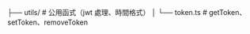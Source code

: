 ├── utils/                   # 公用函式（jwt 處理、時間格式）
│   └── token.ts             # getToken、setToken、removeToken